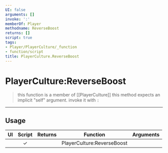 ```yaml
---
UI: false
arguments: []
invoke: ':'
memberOf: Player
methodname: ReverseBoost
returns: []
script: true
tags:
- Player/PlayerCulture/_function
- function/script
title: PlayerCulture.ReverseBoost
---
```

# PlayerCulture:ReverseBoost
> this function is a member of [[PlayerCulture]]
> this method expects an implicit "self" argument. invoke it with `:`
-----
## Usage
|  UI | Script | Returns | Function | Arguments |
|:---:|:------:|-------:|:--------:|:---------|
| |✓||PlayerCulture:ReverseBoost||
